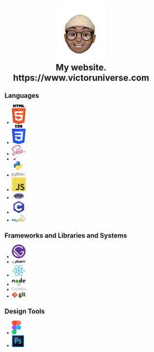 <h1 align="center">
     <br>
        <a href="https://www.victoruniverse.com"><img src="https://raw.githubusercontent.com/cs50victor/personalwebsite/master/src/Assets/images/face.png" alt="my logo" width="170"></a>
    <br>
     My website.
    <br>
     https://www.victoruniverse.com
</h1>

## Languages
+ <img src="./forMarkDown/html5.svg" alt="html" width="45"/>
+ <img src="./forMarkDown/css-3.svg" alt="css" width="45"/>
+ <img src="./forMarkDown/sass.svg" alt="sass" width="45"/>
+ <img src="./forMarkDown/styledcomponents.png" alt="styledcomponents" width="45"/>
+ <img src="./forMarkDown/python.svg" alt="python" width="45"/>
+ <img src="./forMarkDown/javascript.svg" alt="javascript" width="45"/>
+ <img src="./forMarkDown/php.svg" alt="php" width="45"/>
+ <img src="./forMarkDown/c.svg" alt="c" width="45"/>
+ <img src="./forMarkDown/mysql.svg" alt="mysql" width="45"/>

## Frameworks and Libraries and Systems
- <img src="./forMarkDown/gatsbyjs.svg" alt="gatsby" width="45"/>
- <img src="./forMarkDown/jquery.svg" alt="jquery" width="45"/>
- <img src="./forMarkDown/react.svg" alt="react" width="45"/>
- <img src="./forMarkDown/nodejs.svg" alt="nodejs" width="45"/>
- <img src="./forMarkDown/express.svg" alt="express" width="45"/>
- <img src="./forMarkDown/git.svg" alt="git" width="45"/>

## Design Tools
- <img src="./forMarkDown/figma.svg" alt="figma" width="30"/>
- <img src="./forMarkDown/photoshop.svg" alt="photoshop" width="40"/>
